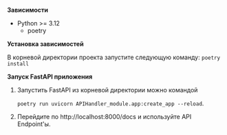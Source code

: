 **Зависимости**
- Python >= 3.12
   - poetry

**Установка зависимостей**

В корневой директории проекта запустите следующую команду:  ```poetry install```

**Запуск FastAPI приложения**
1. Запустить FastAPI из корневой директории можно командой 

   ```poetry run uvicorn APIHandler_module.app:create_app --reload```.

2. Перейдите по http://localhost:8000/docs и используйте API Endpoint'ы.
